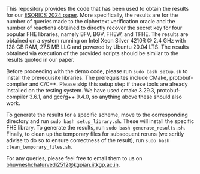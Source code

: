 This repository provides the code that has been used to obtain the results for our [ESORICS 2024 paper](https://link.springer.com/chapter/10.1007/978-3-031-70903-6_23). More specifically, the results are for the number of queries made to the ciphertext verification oracle and the number of reactions obtained to directly recover the secret key for four popular FHE libraries, namely BFV, BGV, FHEW, and TFHE. The results are obtained on a system running on Intel Xeon Silver 4210R @ 2.4 GHz with 128 GB RAM, 27.5 MB LLC and powered by Ubuntu 20.04 LTS. The results obtained via execution of the provided scripts should be similar to the results quoted in our paper.

Before proceeding with the demo code, please run `sudo bash setup.sh` to install the prerequisite libraries. The prerequisites include CMake, protobuf-compiler and C/C++. Please skip this setup step if these tools are already installed on the testing system. We have used cmake 3.29.3, protobuf-compiler 3.6.1, and gcc/g++ 9.4.0, so anything above these should also work.

To generate the results for a specific scheme, move to the corresponding directory and run `sudo bash setup_library.sh`. These will install the specific FHE library. To generate the results, run `sudo bash generate_results.sh`. Finally, to clean up the temporary files for subsequent reruns (we scritly advise to do so to ensure correctness of the result), run `sudo bash clean_temporary_files.sh`.

For any queries, please feel free to email them to us on [bhuvneshchaturvedi2512@kgpian.iitkgp.ac.in](mailto:bhuvneshchaturvedi2512@kgpian.iitkgp.ac.in).
